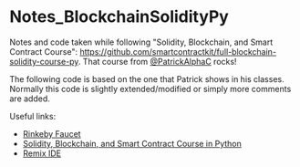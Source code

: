 # Notes_BlockchainSolidityPy
Notes and code taken while following "Solidity, Blockchain, and Smart Contract Course": https://github.com/smartcontractkit/full-blockchain-solidity-course-py. That course from [@PatrickAlphaC](https://github.com/PatrickAlphaC) rocks!

The following code is based on the one that Patrick shows in his classes. Normally this code is slightly extended/modified or simply more comments are added.

Useful links:
* [Rinkeby Faucet](https://faucets.chain.link/)
* [Solidity, Blockchain, and Smart Contract Course in Python](https://github.com/smartcontractkit/full-blockchain-solidity-course-py)
* [Remix IDE](http://remix.ethereum.org)
